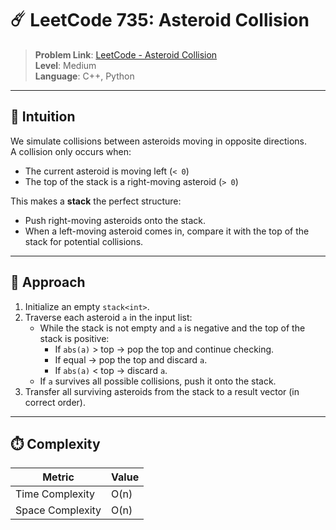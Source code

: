 # ☄️ LeetCode 735: Asteroid Collision

> **Problem Link**: [LeetCode - Asteroid Collision](https://leetcode.com/problems/asteroid-collision/)  
> **Level**: Medium  
> **Language**: C++, Python

---

## 🧠 Intuition

We simulate collisions between asteroids moving in opposite directions.  
A collision only occurs when:
- The current asteroid is moving left (`< 0`)
- The top of the stack is a right-moving asteroid (`> 0`)

This makes a **stack** the perfect structure:
- Push right-moving asteroids onto the stack.
- When a left-moving asteroid comes in, compare it with the top of the stack for potential collisions.

---

## 🔨 Approach

1. Initialize an empty `stack<int>`.
2. Traverse each asteroid `a` in the input list:
   - While the stack is not empty and `a` is negative and the top of the stack is positive:
     - If `abs(a)` > top → pop the top and continue checking.
     - If equal → pop the top and discard `a`.
     - If `abs(a)` < top → discard `a`.
   - If `a` survives all possible collisions, push it onto the stack.
3. Transfer all surviving asteroids from the stack to a result vector (in correct order).

---

## ⏱️ Complexity

| Metric            | Value        |
|-------------------|--------------|
| Time Complexity   | O(n)         |
| Space Complexity  | O(n)         |
